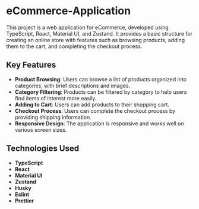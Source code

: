 # eCommerce-Application

This project is a web application for eCommerce, developed using TypeScript, React, Material UI, and Zustand. It provides a basic structure for creating an online store with features such as browsing products, adding them to the cart, and completing the checkout process.

## Key Features

- **Product Browsing**: Users can browse a list of products organized into categories, with brief descriptions and images.
- **Category Filtering**: Products can be filtered by category to help users find items of interest more easily.
- **Adding to Cart**: Users can add products to their shopping cart.
- **Checkout Process**: Users can complete the checkout process by providing shipping information.
- **Responsive Design**: The application is responsive and works well on various screen sizes.

## Technologies Used

- **TypeScript**
- **React**
- **Material UI**
- **Zustand**
- **Husky**
- **Eslint**
- **Prettier**
